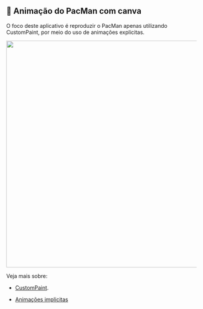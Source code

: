 ## 🎯 Animação do PacMan com canva

O foco deste aplicativo é reproduzir o PacMan apenas utilizando CustomPaint, por meio do uso de animações explicitas.

<div align='center'>
  <img src="readme_pacman.giff" height="600">
</div>


Veja mais sobre:

- [CustomPaint](https://medium.com/flutter-community/a-deep-dive-into-custompaint-in-flutter-47ab44e3f216).

- [Animações implicitas](https://docs.flutter.dev/development/ui/animations/implicit-animations)
